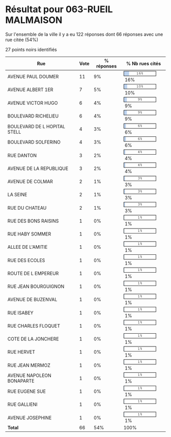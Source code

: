# Résultat pour 063-RUEIL MALMAISON

Sur l'ensemble de la ville il y a eu 122 réponses dont 66 réponses avec une rue citée (54%)

27 points noirs identifiés

| Rue | Vote | % réponses | % Nb rues cités|
|-----|------|------------|----------------|
| AVENUE PAUL DOUMER | 11 | 9% | <img src="../../img/bar_16.gif" />&nbsp;16%|
| AVENUE ALBERT 1ER | 7 | 5% | <img src="../../img/bar_10.gif" />&nbsp;10%|
| AVENUE VICTOR HUGO | 6 | 4% | <img src="../../img/bar_9.gif" />&nbsp;9%|
| BOULEVARD RICHELIEU | 6 | 4% | <img src="../../img/bar_9.gif" />&nbsp;9%|
| BOULEVARD DE L HOPITAL STELL | 4 | 3% | <img src="../../img/bar_6.gif" />&nbsp;6%|
| BOULEVARD SOLFERINO | 4 | 3% | <img src="../../img/bar_6.gif" />&nbsp;6%|
| RUE DANTON | 3 | 2% | <img src="../../img/bar_4.gif" />&nbsp;4%|
| AVENUE DE LA REPUBLIQUE | 3 | 2% | <img src="../../img/bar_4.gif" />&nbsp;4%|
| AVENUE DE COLMAR | 2 | 1% | <img src="../../img/bar_3.gif" />&nbsp;3%|
| LA SEINE | 2 | 1% | <img src="../../img/bar_3.gif" />&nbsp;3%|
| RUE DU CHATEAU | 2 | 1% | <img src="../../img/bar_3.gif" />&nbsp;3%|
| RUE DES BONS RAISINS | 1 | 0% | <img src="../../img/bar_1.gif" />&nbsp;1%|
| RUE HABY SOMMER | 1 | 0% | <img src="../../img/bar_1.gif" />&nbsp;1%|
| ALLEE DE L'AMITIE | 1 | 0% | <img src="../../img/bar_1.gif" />&nbsp;1%|
| RUE DES ECOLES | 1 | 0% | <img src="../../img/bar_1.gif" />&nbsp;1%|
| ROUTE DE L EMPEREUR | 1 | 0% | <img src="../../img/bar_1.gif" />&nbsp;1%|
| RUE JEAN BOURGUIGNON | 1 | 0% | <img src="../../img/bar_1.gif" />&nbsp;1%|
| AVENUE DE BUZENVAL | 1 | 0% | <img src="../../img/bar_1.gif" />&nbsp;1%|
| RUE ISABEY | 1 | 0% | <img src="../../img/bar_1.gif" />&nbsp;1%|
| RUE CHARLES FLOQUET | 1 | 0% | <img src="../../img/bar_1.gif" />&nbsp;1%|
| COTE DE LA JONCHERE | 1 | 0% | <img src="../../img/bar_1.gif" />&nbsp;1%|
| RUE HERVET | 1 | 0% | <img src="../../img/bar_1.gif" />&nbsp;1%|
| RUE JEAN MERMOZ | 1 | 0% | <img src="../../img/bar_1.gif" />&nbsp;1%|
| AVENUE NAPOLEON BONAPARTE | 1 | 0% | <img src="../../img/bar_1.gif" />&nbsp;1%|
| RUE EUGENE SUE | 1 | 0% | <img src="../../img/bar_1.gif" />&nbsp;1%|
| RUE GALLIENI | 1 | 0% | <img src="../../img/bar_1.gif" />&nbsp;1%|
| AVENUE JOSEPHINE | 1 | 0% | <img src="../../img/bar_1.gif" />&nbsp;1%|
| **Total** | 66 | 54% | 100%|
